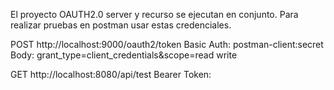 
El proyecto OAUTH2.0 server y recurso se ejecutan en conjunto.
Para realizar pruebas en postman usar estas credenciales.

POST http://localhost:9000/oauth2/token
Basic Auth: postman-client:secret
Body: grant_type=client_credentials&scope=read write


GET http://localhost:8080/api/test
Bearer Token: <token-obtenido>